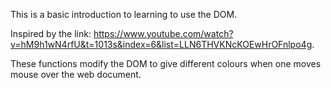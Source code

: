 This is a basic introduction to learning to use the DOM.

Inspired by the link: https://www.youtube.com/watch?v=hM9h1wN4rfU&t=1013s&index=6&list=LLN6THVKNcKOEwHrOFnlpo4g.


These functions modify the DOM to give different colours when one moves mouse over the web document.
